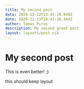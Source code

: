 ```yaml
---
title: My second post
data: 2020-12-12T13:45:20.649Z
date: 2020-12-13T18:47:18.444Z
author: Tomas Piros
description: My second great post
layout: layouts/post.njk
---
```

# My second post

This is even better! ;)

this should keep layout